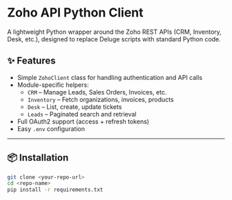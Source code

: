 # Zoho API Python Client

A lightweight Python wrapper around the Zoho REST APIs (CRM, Inventory, Desk, etc.), designed to replace Deluge scripts with standard Python code.

## ✨ Features
- Simple `ZohoClient` class for handling authentication and API calls
- Module-specific helpers:
  - `CRM` – Manage Leads, Sales Orders, Invoices, etc.
  - `Inventory` – Fetch organizations, invoices, products
  - `Desk` – List, create, update tickets
  - `Leads` – Paginated search and retrieval
- Full OAuth2 support (access + refresh tokens)
- Easy `.env` configuration

---

## 📦 Installation

```bash
git clone <your-repo-url>
cd <repo-name>
pip install -r requirements.txt
